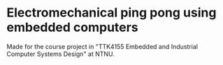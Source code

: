 # Electromechanical ping pong using embedded computers
Made for the course project in "TTK4155 Embedded and Industrial Computer Systems Design" at NTNU.
